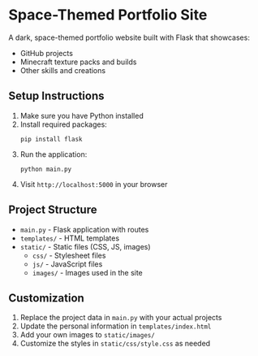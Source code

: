 # Space-Themed Portfolio Site

A dark, space-themed portfolio website built with Flask that showcases:
- GitHub projects
- Minecraft texture packs and builds
- Other skills and creations

## Setup Instructions

1. Make sure you have Python installed
2. Install required packages:
   ```
   pip install flask
   ```
3. Run the application:
   ```
   python main.py
   ```
4. Visit `http://localhost:5000` in your browser

## Project Structure

- `main.py` - Flask application with routes
- `templates/` - HTML templates
- `static/` - Static files (CSS, JS, images)
  - `css/` - Stylesheet files
  - `js/` - JavaScript files
  - `images/` - Images used in the site

## Customization

1. Replace the project data in `main.py` with your actual projects
2. Update the personal information in `templates/index.html`
3. Add your own images to `static/images/`
4. Customize the styles in `static/css/style.css` as needed
